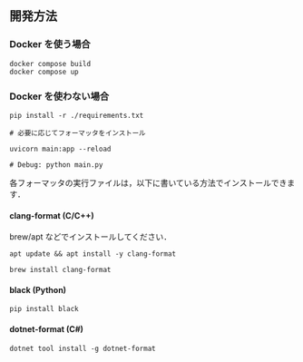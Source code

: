 ## 開発方法

### Docker を使う場合

```shell
docker compose build
docker compose up
```

### Docker を使わない場合

```shell
pip install -r ./requirements.txt

# 必要に応じてフォーマッタをインストール

uvicorn main:app --reload

# Debug: python main.py
```

各フォーマッタの実行ファイルは，以下に書いている方法でインストールできます．
#### clang-format (C/C++)
brew/apt などでインストールしてください．
```shell
apt update && apt install -y clang-format

brew install clang-format
```

#### black (Python)
```shell
pip install black
```

#### dotnet-format (C#)
```shell
dotnet tool install -g dotnet-format
```
